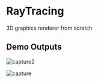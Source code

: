 # RayTracing
3D graphics renderer from scratch

## Demo Outputs 

![capture2](https://user-images.githubusercontent.com/11765482/36631786-f6d3beaa-19a5-11e8-9a7d-fe785a8e4c3a.PNG)

![capture](https://user-images.githubusercontent.com/11765482/36631787-fa989baa-19a5-11e8-8a0b-406720e39f39.PNG)

